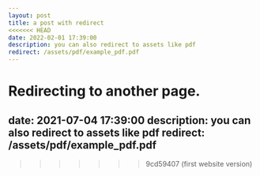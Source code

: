 ```yaml
---
layout: post
title: a post with redirect
<<<<<<< HEAD
date: 2022-02-01 17:39:00
description: you can also redirect to assets like pdf
redirect: /assets/pdf/example_pdf.pdf
---
```


Redirecting to another page.
=======
date: 2021-07-04 17:39:00
description: you can also redirect to assets like pdf
redirect: /assets/pdf/example_pdf.pdf
---
>>>>>>> 9cd59407 (first website version)
